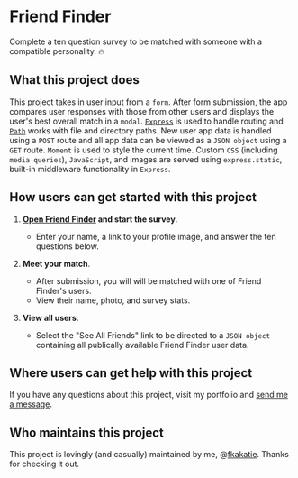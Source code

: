 # Friend Finder #

Complete a ten question survey to be matched with someone with a compatible personality. :fire:

## What this project does ## 

This project takes in user input from a `form`. After form submission, the app compares user responses with those from other users and displays the user's best overall match in a `modal`. [`Express`](https://www.npmjs.com/package/express) is used to handle routing and [`Path`](https://nodejs.org/docs/latest/api/path.html) works with file and directory paths. New user app data is handled using a `POST` route and all app data can be viewed as a `JSON object` using a `GET` route. `Moment` is used to style the current time. Custom `CSS` (including `media queries`), `JavaScript`, and images are served using `express.static`, built-in middleware functionality in `Express`.

## How users can get started with this project ## 

1. **[Open Friend Finder](https://friendfinder-sdv.herokuapp.com/survey) and start the survey**.
    - Enter your name, a link to your profile image, and answer the ten questions below.

2. **Meet your match**.
    - After submission, you will will be matched with one of Friend Finder's users. 
    - View their name, photo, and survey stats.

3. **View all users**.
    - Select the "See All Friends" link to be directed to a `JSON object` containing all publically available Friend Finder user data.

## Where users can get help with this project ##

If you have any questions about this project, visit my portfolio and [send me a message](https://fkakatie.github.io/contact).

## Who maintains this project ## 

This project is lovingly (and casually) maintained by me, @[fkakatie](https://github.com/fkakatie). Thanks for checking it out.
